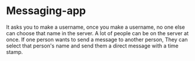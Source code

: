 # Messaging-app
  It asks you to make a username, once you make a username, no one else can choose that name in the server. A lot of people can be on the server at once. If one person wants to send a message to another person, They can select that person's name and send them a direct message with a time stamp.
